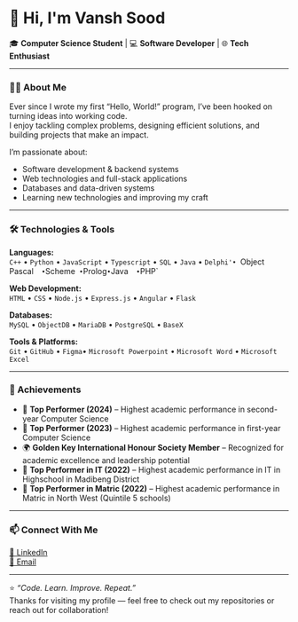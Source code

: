 # 👋 Hi, I'm Vansh Sood

🎓 **Computer Science Student** | 💻 **Software Developer** | 🌐 **Tech Enthusiast**

---

### 👨‍💻 About Me

Ever since I wrote my first “Hello, World!” program, I’ve been hooked on turning ideas into working code.  
I enjoy tackling complex problems, designing efficient solutions, and building projects that make an impact.

I’m passionate about:
- Software development & backend systems
- Web technologies and full-stack applications
- Databases and data-driven systems
- Learning new technologies and improving my craft

---

### 🛠️ Technologies & Tools

**Languages:**  
 `C++`  • `Python` • `JavaScript` • `Typescript`  • `SQL` • `Java`  • `Delphi'• `Object Pascal`   • `Scheme`  • `Prolog` • `Java`   • `PHP`  

**Web Development:**  
`HTML` • `CSS` • `Node.js` • `Express.js` • `Angular`  • `Flask`  

**Databases:**  
`MySQL` • `ObjectDB` • `MariaDB` • `PostgreSQL`  • `BaseX`  

**Tools & Platforms:**  
`Git` • `GitHub` • `Figma`• `Microsoft Powerpoint`   • `Microsoft Word` • `Microsoft Excel`   

---

### 🏅 Achievements

- 🥇 **Top Performer (2024)** – Highest academic performance in second-year Computer Science
- 🥇 **Top Performer (2023)** – Highest academic performance in first-year Computer Science 
- 🌍 **Golden Key International Honour Society Member** – Recognized for academic excellence and leadership potential
- 🥇 **Top Performer in IT (2022)** – Highest academic performance in IT in Highschool in Madibeng District
- 🥇 **Top Performer in Matric (2022)** – Highest academic performance in Matric in North West (Quintile 5 schools)

---

### 📫 Connect With Me

[💼 LinkedIn](https://www.linkedin.com/in/vansh-sood-783519352/)  
[📧 Email](mailto:vanshsood4@gmail.com)   

---

⭐️ *“Code. Learn. Improve. Repeat.”*  
Thanks for visiting my profile — feel free to check out my repositories or reach out for collaboration!
